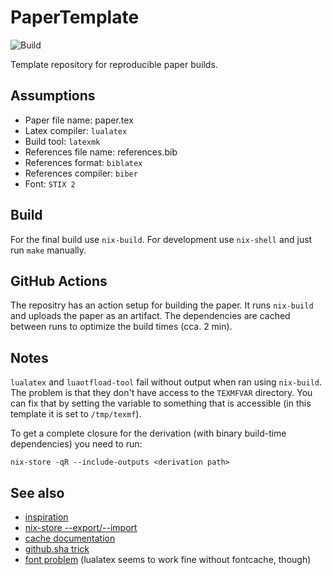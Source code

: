 # PaperTemplate
![Build](https://github.com/brokenpylons/PaperTemplate/workflows/Build/badge.svg)

Template repository for reproducible paper builds.

## Assumptions
- Paper file name: paper.tex
- Latex compiler: ```lualatex```
- Build tool: ```latexmk```
- References file name: references.bib
- References format: ```biblatex```
- References compiler: ```biber```
- Font: ```STIX 2```

## Build
For the final build use ```nix-build```.
For development use ```nix-shell``` and just run ```make``` manually.

## GitHub Actions
The repositry has an action setup for building the paper.
It runs ```nix-build``` and uploads the paper as an artifact.
The dependencies are cached between runs to optimize the build times (cca. 2 min).

## Notes
```lualatex``` and ```luaotfload-tool``` fail without output when ran using ```nix-build```.
The problem is that they don't have access to the ```TEXMFVAR``` directory.
You can fix that by setting the variable to something that is accessible (in this template it is set to ```/tmp/texmf```).

To get a complete closure for the derivation (with binary build-time dependencies) you need to run:
```
nix-store -qR --include-outputs <derivation path>
```

## See also
- [inspiration](https://github.com/dnadales/nix-latex-template)
- [nix-store --export/--import](https://nixos.org/nix/manual/#refsec-nix-store-export)
- [cache documentation](https://help.github.com/en/actions/configuring-and-managing-workflows/caching-dependencies-to-speed-up-workflows)
- [github.sha trick](https://github.community/t5/GitHub-Actions/Understanding-Cache-Action-keys/td-p/44842)
- [font problem](https://github.com/NixOS/nixpkgs/issues/24485) (lualatex seems to work fine without fontcache, though)
